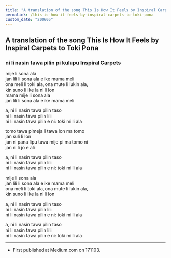```yaml
---
title: "A translation of the song This Is How It Feels by Inspiral Carpets to Toki Pona"
permalink: /this-is-how-it-feels-by-inspiral-carpets-to-toki-pona
custom_date: "200605"
---
```


## A translation of the song This Is How It Feels by Inspiral Carpets to Toki Pona

### ni li nasin tawa pilin pi kulupu Inspiral Carpets

mije li sona ala  
jan lili li sona ala e ike mama meli  
ona meli li toki ala, ona mute li lukin ala,  
kin suno li ike la ni li lon  
mama mije li sona ala  
jan lili li sona ala e ike mama meli  

a, ni li nasin tawa pilin taso  
ni li nasin tawa pilin lili  
ni li nasin tawa pilin e ni: toki mi li ala  

tomo tawa pimeja li tawa lon ma tomo  
jan suli li lon  
jan ni pana lipu tawa mije pi ma tomo ni  
jan ni li jo e ali  

a, ni li nasin tawa pilin taso  
ni li nasin tawa pilin lili  
ni li nasin tawa pilin e ni: toki mi li ala  

mije li sona ala  
jan lili li sona ala e ike mama meli  
ona meli li toki ala, ona mute li lukin ala,  
kin suno li ike la ni li lon  

a, ni li nasin tawa pilin taso  
ni li nasin tawa pilin lili  
ni li nasin tawa pilin e ni: toki mi li ala  

a, ni li nasin tawa pilin taso  
ni li nasin tawa pilin lili  
ni li nasin tawa pilin e ni: toki mi li ala  

---

- First published at Medium.com on 171103.

